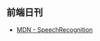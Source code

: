 ## 前端日刊

* [MDN - SpeechRecognition](https://developer.mozilla.org/zh-CN/docs/Web/API/SpeechRecognition)
